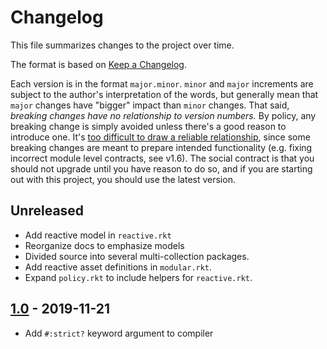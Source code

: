 # Changelog

This file summarizes changes to the project over time.

The format is based on [Keep a Changelog](https://keepachangelog.com/en/1.0.0/).

Each version is in the format `major.minor`. `minor` and `major`
increments are subject to the author's interpretation of the words,
but generally mean that `major` changes have "bigger" impact than
`minor` changes. That said, _breaking changes have no relationship to
version numbers._ By policy, any breaking change is simply avoided
unless there's a good reason to introduce one. It's [too difficult to
draw a reliable relationship][jash], since some breaking changes are
meant to prepare intended functionality (e.g. fixing incorrect module
level contracts, see v1.6). The social contract is that you should not
upgrade until you have reason to do so, and if you are starting out
with this project, you should use the latest version.

## Unreleased
* Add reactive model in `reactive.rkt`
* Reorganize docs to emphasize models
* Divided source into several multi-collection packages.
* Add reactive asset definitions in `modular.rkt`.
* Expand `policy.rkt` to include helpers for `reactive.rkt`.

## [1.0] - 2019-11-21
* Add `#:strict?` keyword argument to compiler

[Unreleased]: https://github.com/zyrolasting/unlike-assets/compare/v1.0...HEAD
[1.0]: https://github.com/zyrolasting/unlike-assets/compare/

[jash]: https://gist.github.com/jashkenas/cbd2b088e20279ae2c8e

